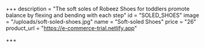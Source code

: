 +++
description = "The soft soles of Robeez Shoes for toddlers promote balance by flexing and bending with each step"
id = "SOLED_SHOES"
image = "/uploads/soft-soled-shoes.jpg"
name = "Soft-soled Shoes"
price = "26"
product_url = "https://e-commerce-trial.netlify.app"

+++
